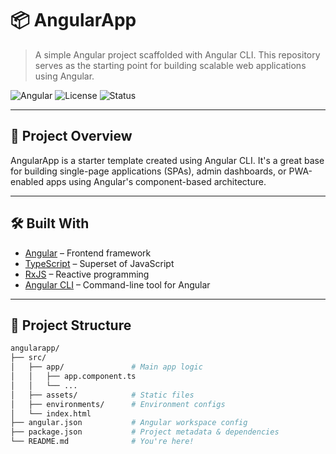 # 📦 AngularApp

> A simple Angular project scaffolded with Angular CLI. This repository serves as the starting point for building scalable web applications using Angular.

![Angular](https://img.shields.io/badge/Angular-v17-red?style=flat&logo=angular)
![License](https://img.shields.io/badge/License-MIT-blue.svg)
![Status](https://img.shields.io/badge/Status-Active-brightgreen)

---

## 🚀 Project Overview

AngularApp is a starter template created using Angular CLI. It's a great base for building single-page applications (SPAs), admin dashboards, or PWA-enabled apps using Angular's component-based architecture.

---

## 🛠️ Built With

- [Angular](https://angular.io/) – Frontend framework
- [TypeScript](https://www.typescriptlang.org/) – Superset of JavaScript
- [RxJS](https://rxjs.dev/) – Reactive programming
- [Angular CLI](https://cli.angular.io/) – Command-line tool for Angular

---

## 📁 Project Structure

```bash
angularapp/
├── src/
│   ├── app/               # Main app logic
│   │   ├── app.component.ts
│   │   └── ...
│   ├── assets/            # Static files
│   ├── environments/      # Environment configs
│   └── index.html
├── angular.json           # Angular workspace config
├── package.json           # Project metadata & dependencies
└── README.md              # You're here!
